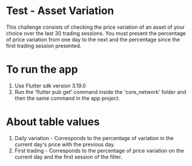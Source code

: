 # Test - Asset Variation

This challenge consists of checking the price variation of an asset of your choice over the last 30 
trading sessions. You must present the percentage of price variation from one day to the next and 
the percentage since the first trading session presented.

# To run the app
1. Use Flutter sdk version 3.19.0
2. Run the 'flutter pub get' command inside the 'core_network' folder and then the same command in the 
app project.

# About table values
1. Daily variation - Corresponds to the percentage of variation in the current day's price with the 
previous day.
2. First trading - Corresponds to the percentage of price variation on the current day and the first 
session of the filter.

